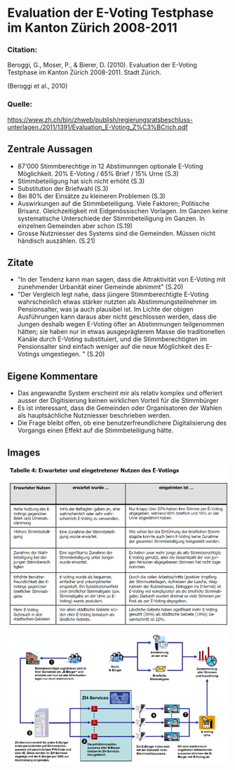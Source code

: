 # Evaluation der E-Voting Testphase im Kanton Zürich 2008-2011

### Citation:
Beroggi, G., Moser, P., & Bierer, D. (2010). Evaluation der E-Voting Testphase im Kanton Zürich 2008-2011. Stadt Zürich.

(Beroggi et al., 2010)

### Quelle:
https://www.zh.ch/bin/zhweb/publish/regierungsratsbeschluss-unterlagen./2011/1391/Evaluation_E-Voting_Z%C3%BCrich.pdf

## Zentrale Aussagen
- 87'000 Stimmberechtige in 12 Abstimunngen optionale E-Voting Möglichkeit. 20% E-Voting / 65% Brief / 15% Urne (S.3)
- Stimmbeteiligung hat sich nicht erhöht (S.3)
- Substitution der Briefwahl (S.3)
- Bei 80% der Einsätze zu kleineren Problemen (S.3)
- Auswirkungen auf die Stimmbeteiligung. Viele Faktoren; Politische Brisanz. Gleichzeitigkeit mit Eidgenössischen Vorlagen. Im Ganzen keine systematische Unterschiede der Stimmbeteiligung im Ganzen. In einzelnen Gemeinden aber schon (S.19)
- Grosse Nutzniesser des Systems sind die Gemeinden. Müssen nicht händisch auszählen. (S.21)


## Zitate
- "In der Tendenz kann man sagen, dass die Attraktivität von E-Voting mit zunehmender Urbanität einer Gemeinde abnimmt" (S.20)
- "Der Vergleich legt nahe, dass jüngere Stimmberechtigte E-Voting wahrscheinlich etwas 
stärker nutzten als Abstimmungsteilnehmer im Pensionsalter, was ja auch plausibel ist. 
Im Lichte der obigen Ausführungen kann daraus aber nicht geschlossen werden, dass 
die Jungen deshalb wegen E-Voting öfter an Abstimmungen teilgenommen hätten; sie 
haben  nur  in  etwas  ausgeprägterem  Masse  die  traditionellen  Kanäle  durch  E-Voting 
substituiert, und die Stimmberechtigten im Pensionsalter sind einfach weniger auf die 
neue Möglichkeit des E-Votings umgestiegen. " (S.20)

## Eigene Kommentare
- Das angewandte System erscheint mir als relativ komplex und offeriert ausser der Digitisierung keinen wirklichen Vorteil für die Stimmbürger
- Es ist interessant, dass die Gemeinden oder Organisatoren der Wahlen als hauptsächliche Nutzniesser beschrieben werden.
- Die Frage bleibt offen, ob eine benutzerfreundlichere Digitalisierung des Vorgangs einen Effekt auf die Stimmbeteiligung hätte.

## Images
![03_Tabelle_4_Erwarteter_Nutzen](03_Tabelle_4_Erwarteter_Nutzen.png)

![03_Abbildung_10_E-Voting-ZH-Services](03_Abbildung_10_E-Voting-ZH-Services.png)